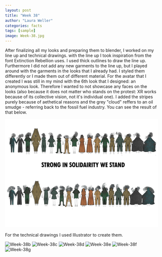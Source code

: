 ```yaml
---
layout: post
title: "Week 38"
author: "Laura Weller"
categories: facts
tags: [sample]
image: Week-38.jpg
---
```


After finalizing all my looks and preparing them to blender, I worked on my line up and technical drawings. with the line up I took inspiration from the font Extinction Rebellion uses. I used thick outlines to draw the line up. Furthermore I did not add any new garments to the line up, but I played around with the garments in the looks that I already had. I styled them differently or I made them out of different material. For the avatar that I created I was still in my mind with the 6th look that I designed: an anonymous look. Therefore I wanted to not showcase any faces on the looks (also because it does not matter who stands on the protest: XR works because of its collective vision, not it's individual one). I added the stripes purely because of aethetical reasons and the grey "cloud" reffers to an oil smudge - referring back to the fossil fuel industry. You can see the result of that below. 

<img src="./assets/img/Week-38a.jpg" alt="Week-38a"> 

For the technical drawings I used Illustrator to create them. 

<img src="./assets/img/Week-38b.jpg" alt="Week-38b"> 

<img src="./assets/img/Week-38c.jpg" alt="Week-38c"> 

<img src="./assets/img/Week-38d.jpg" alt="Week-38d"> 

<img src="./assets/img/Week-38e.jpg" alt="Week-38e"> 

<img src="./assets/img/Week-38f.jpg" alt="Week-38f"> 

<img src="./assets/img/Week-38g.jpg" alt="Week-38g"> 